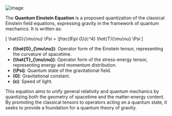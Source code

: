 
![image](https://github.com/user-attachments/assets/5ea23c9e-78fa-4efb-a0c9-c6ee63584631)


The **Quantum Einstein Equation** is a proposed quantization of the classical Einstein field equations, expressing gravity in the framework of quantum mechanics. It is written as:

\[
\hat{G}_{\mu\nu} \Psi = \frac{8\pi G}{c^4} \hat{T}_{\mu\nu} \Psi
\]

- **\(\hat{G}_{\mu\nu}\)**: Operator form of the Einstein tensor, representing the curvature of spacetime.
- **\(\hat{T}_{\mu\nu}\)**: Operator form of the stress-energy tensor, representing energy and momentum distribution.
- **\(\Psi\)**: Quantum state of the gravitational field.
- **\(G\)**: Gravitational constant.
- **\(c\)**: Speed of light.

This equation aims to unify general relativity and quantum mechanics by quantizing both the geometry of spacetime and the matter-energy content. By promoting the classical tensors to operators acting on a quantum state, it seeks to provide a foundation for a quantum theory of gravity.
